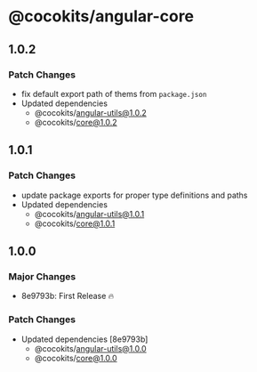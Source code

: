 # @cocokits/angular-core

## 1.0.2

### Patch Changes

- fix default export path of thems from `package.json`
- Updated dependencies
  - @cocokits/angular-utils@1.0.2
  - @cocokits/core@1.0.2

## 1.0.1

### Patch Changes

- update package exports for proper type definitions and paths
- Updated dependencies
  - @cocokits/angular-utils@1.0.1
  - @cocokits/core@1.0.1

## 1.0.0

### Major Changes

- 8e9793b: First Release 🔥

### Patch Changes

- Updated dependencies [8e9793b]
  - @cocokits/angular-utils@1.0.0
  - @cocokits/core@1.0.0
